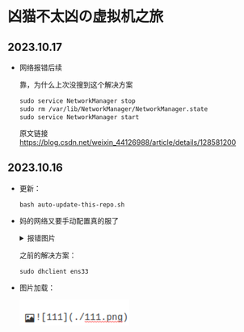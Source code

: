 # 凶猫不太凶の虚拟机之旅

## 2023.10.17

   - 网络报错后续

     靠，为什么上次没搜到这个解决方案

     ```
     sudo service NetworkManager stop
     sudo rm /var/lib/NetworkManager/NetworkManager.state
     sudo service NetworkManager start
     ```

     原文链接 https://blog.csdn.net/weixin_44126988/article/details/128581200

## 2023.10.16

   - 更新：

     ```
     bash auto-update-this-repo.sh
     ```

   - 妈的网络又要手动配置真的服了

     <details>
         <summary>报错图片</summary>
         <p>
             <img src="报错1.png"/>
             <img src="报错2.png"/>
         </p>
     </details>
     
     之前的解决方案：
     
     ``` 
     sudo dhclient ens33
     ```

- 图片加载：

  ![0](./图片.png)
